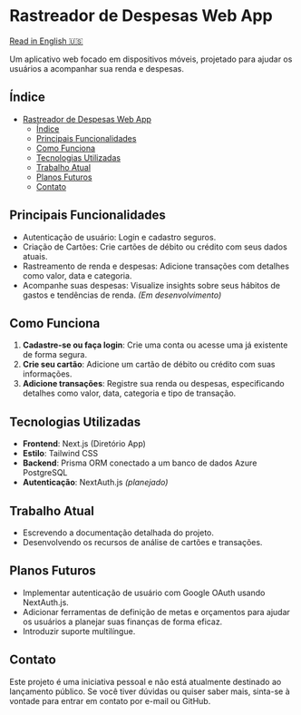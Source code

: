 # Rastreador de Despesas Web App

[Read in English 🇺🇸](./README.md)

Um aplicativo web focado em dispositivos móveis, projetado para ajudar os usuários a acompanhar sua renda e despesas.

## Índice

- [Rastreador de Despesas Web App](#rastreador-de-despesas-web-app)
  - [Índice](#índice)
  - [Principais Funcionalidades](#principais-funcionalidades)
  - [Como Funciona](#como-funciona)
  - [Tecnologias Utilizadas](#tecnologias-utilizadas)
  - [Trabalho Atual](#trabalho-atual)
  - [Planos Futuros](#planos-futuros)
  - [Contato](#contato)

## Principais Funcionalidades

- Autenticação de usuário: Login e cadastro seguros.
- Criação de Cartões: Crie cartões de débito ou crédito com seus dados atuais.  
- Rastreamento de renda e despesas: Adicione transações com detalhes como valor, data e categoria.
- Acompanhe suas despesas: Visualize insights sobre seus hábitos de gastos e tendências de renda. *(Em desenvolvimento)*

## Como Funciona

1. **Cadastre-se ou faça login**: Crie uma conta ou acesse uma já existente de forma segura.  
2. **Crie seu cartão**: Adicione um cartão de débito ou crédito com suas informações.
3. **Adicione transações**: Registre sua renda ou despesas, especificando detalhes como valor, data, categoria e tipo de transação.  

## Tecnologias Utilizadas

- **Frontend**: Next.js (Diretório App)
- **Estilo**: Tailwind CSS
- **Backend**: Prisma ORM conectado a um banco de dados Azure PostgreSQL
- **Autenticação**: NextAuth.js *(planejado)*

## Trabalho Atual

- Escrevendo a documentação detalhada do projeto.
- Desenvolvendo os recursos de análise de cartões e transações.

## Planos Futuros

- Implementar autenticação de usuário com Google OAuth usando NextAuth.js.
- Adicionar ferramentas de definição de metas e orçamentos para ajudar os usuários a planejar suas finanças de forma eficaz.
- Introduzir suporte multilíngue.

## Contato

Este projeto é uma iniciativa pessoal e não está atualmente destinado ao lançamento público. Se você tiver dúvidas ou quiser saber mais, sinta-se à vontade para entrar em contato por e-mail ou GitHub.
